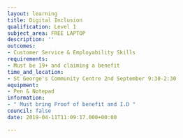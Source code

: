 ```yaml
---
layout: learning
title: Digital Inclusion
qualification: Level 1
subject_area: FREE LAPTOP
description: ''
outcomes:
- Customer Service & Employability Skills
requirements:
- Must be 19+ and claiming a benefit
time_and_location:
- St George's Community Centre 2nd September 9:30-2:30
equipment:
- Pen & Notepad
information:
- " Must bring Proof of benefit and I.D "
council: false
date: 2019-04-11T11:09:17.000+00:00

---
```

